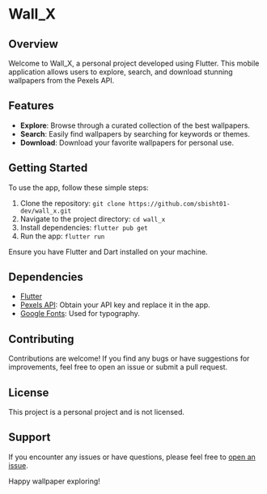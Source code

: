 # Wall_X

## Overview

Welcome to Wall_X, a personal project developed using Flutter. This mobile application allows users to explore, search, and download stunning wallpapers from the Pexels API.

## Features

- **Explore**: Browse through a curated collection of the best wallpapers.
- **Search**: Easily find wallpapers by searching for keywords or themes.
- **Download**: Download your favorite wallpapers for personal use.

## Getting Started

To use the app, follow these simple steps:

1. Clone the repository: `git clone https://github.com/sbisht01-dev/wall_x.git`
2. Navigate to the project directory: `cd wall_x`
3. Install dependencies: `flutter pub get`
4. Run the app: `flutter run`

Ensure you have Flutter and Dart installed on your machine.

## Dependencies

- [Flutter](https://flutter.dev/)
- [Pexels API](https://www.pexels.com/api/): Obtain your API key and replace it in the app.
- [Google Fonts](https://pub.dev/packages/google_fonts): Used for typography.

## Contributing

Contributions are welcome! If you find any bugs or have suggestions for improvements, feel free to open an issue or submit a pull request.

## License

This project is a personal project and is not licensed.

## Support

If you encounter any issues or have questions, please feel free to [open an issue](https://github.com/sbisht-dev/wall_x/issues).

Happy wallpaper exploring!
